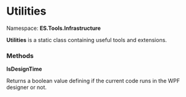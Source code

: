 # Utilities
Namespace: **ES.Tools.Infrastructure**

**Utilities** is a static class containing useful tools and extensions.

### Methods

**IsDesignTime**

Returns a boolean value defining if the current code runs in the WPF designer or not.
